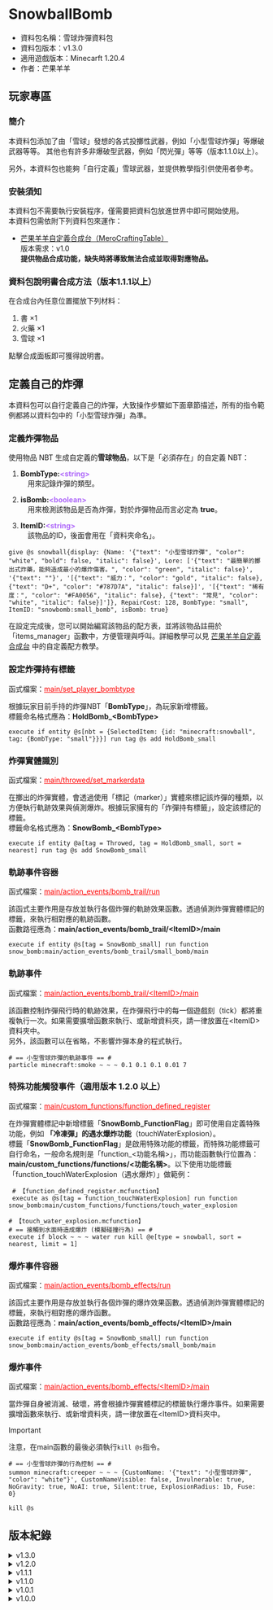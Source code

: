 # SnowballBomb

- 資料包名稱：雪球炸彈資料包
- 資料包版本：v1.3.0
- 適用遊戲版本：Minecarft 1.20.4
- 作者：芒果羊羊

## 玩家專區

### 簡介

 本資料包添加了由「雪球」發想的各式投擲性武器，例如「小型雪球炸彈」等爆破武器等等。
 其他也有許多非爆破型武器，例如「閃光彈」等等（版本1.1.0以上）。<p>
 另外，本資料包也能夠「自行定義」雪球武器，並提供教學指引供使用者參考。

### 安裝須知

 本資料包不需要執行安裝程序，僅需要把資料包放進世界中即可開始使用。<br>
 本資料包需依附下列資料包來運作：

- [芒果羊羊自定義合成台（MeroCraftingTable）](https://github.com/LittleLambMero/MeroCraftingTable)<br>
 版本需求：v1.0<br>
 **提供物品合成功能，缺失時將導致無法合成並取得對應物品。**<p>

### 資料包說明書合成方法（版本1.1.1以上）

 在合成台內任意位置擺放下列材料：<br>

1. 書 ×1
2. 火藥 ×1
3. 雪球 ×1

 點擊合成面板即可獲得說明書。

## 定義自己的炸彈

 本資料包可以自行定義自己的炸彈，大致操作步驟如下面章節描述，所有的指令範例都將以資料包中的「小型雪球炸彈」為準。

### 定義炸彈物品

 使用物品 NBT 生成自定義的**雪球物品**，以下是「必須存在」的自定義 NBT：<br>

1. **BombType:<font color=#AF69FA>&lt;string&gt;</font>**<br>
&emsp;用來記錄炸彈的類型。<p>

2. **isBomb:<font color=#AF69FA>&lt;boolean&gt;</font>**<br>
&emsp;用來檢測該物品是否為炸彈，對於炸彈物品而言必定為 **true**。<p>

3. **ItemID:<font color=#AF69FA>&lt;string&gt;</font>**<br>
&emsp;該物品的ID，後面會用在「資料夾命名」。

 ```mcfunction
 give @s snowball{display: {Name: '{"text": "小型雪球炸彈", "color": "white", "bold": false, "italic": false}', Lore: ['{"text": "最簡單的擲出式炸藥，能夠造成最小的爆炸傷害。", "color": "green", "italic": false}', '{"text": ""}', '[{"text": "威力：", "color": "gold", "italic": false}, {"text": "D+", "color": "#787D7A", "italic": false}]', '[{"text": "稀有度：", "color": "#FA0056", "italic": false}, {"text": "常見", "color": "white", "italic": false}]']}, RepairCost: 128, BombType: "small", ItemID: "snowbomb:small_bomb", isBomb: true}
 ```

 在設定完成後，您可以開始編寫該物品的配方表，並將該物品註冊於「items_manager」函數中，方便管理與呼叫。詳細教學可以見 [芒果羊羊自定義合成台](https://github.com/LittleLambMero/MeroCraftingTable) 中的自定義配方教學。

### 設定炸彈持有標籤

 函式檔案：<font color=red><u>main/set_player_bombtype</u></font><p>

 根據玩家目前手持的炸彈NBT「**BombType**」，為玩家新增標籤。<br>
 標籤命名格式應為：**HoldBomb_&lt;BombType&gt;**

 ```mcfunction
 execute if entity @s[nbt = {SelectedItem: {id: "minecraft:snowball", tag: {BombType: "small"}}}] run tag @s add HoldBomb_small
 ```

### 炸彈實體識別

 函式檔案：<font color=red><u>main/throwed/set_markerdata</u></font><p>

 在擲出的炸彈實體，會透過使用「標記（marker）」實體來標記該炸彈的種類，以方便執行軌跡效果與偵測爆炸。根據玩家擁有的「炸彈持有標籤」，設定該標記的標籤。<br>
 標籤命名格式應為：**SnowBomb_&lt;BombType&gt;**

 ```mcfunction
 execute if entity @a[tag = Throwed, tag = HoldBomb_small, sort = nearest] run tag @s add SnowBomb_small
 ```

### 軌跡事件容器

 函式檔案：<font color=red><u>main/action_events/bomb_trail/run</u></font><p>

 該函式主要作用是存放並執行各個炸彈的軌跡效果函數。透過偵測炸彈實體標記的標籤，來執行相對應的軌跡函數。<br>
 函數路徑應為：**main/action_events/bomb_trail/&lt;ItemID&gt;/main**

 ```mcfunction
 execute if entity @s[tag = SnowBomb_small] run function snow_bomb:main/action_events/bomb_trail/small_bomb/main
 ```

### 軌跡事件

 函式檔案：<font color=red><u>main/action_events/bomb_trail/&lt;ItemID&gt;/main</u></font><p>

 該函數控制炸彈飛行時的軌跡效果，在炸彈飛行中的每一個遊戲刻（tick）都將重複執行一次。如果需要擴增函數來執行、或新增資料夾，請一律放置在&lt;ItemID&gt;資料夾中。<br>
 另外，該函數可以在省略，不影響炸彈本身的程式執行。

 ```mcfunction
 # == 小型雪球炸彈的軌跡事件 == #
 particle minecraft:smoke ~ ~ ~ 0.1 0.1 0.1 0.01 7
 ```

### 特殊功能觸發事件（適用版本 1.2.0 以上）

 函式檔案：<font color=red><u>main/custom_functions/function_defined_register</u></font><p>

 在炸彈實體標記中新增標籤「**SnowBomb_FunctionFlag**」即可使用自定義特殊功能，例如 **「冷凍彈」的遇水爆炸功能**（touchWaterExplosion）。<br>
 標籤「**SnowBomb_FunctionFlag**」是啟用特殊功能的標籤，而特殊功能標籤可自行命名，一般命名規則是「function_&lt;功能名稱&gt;」，而功能函數執行位置為：**main/custom_functions/functions/&lt;功能名稱&gt;**。以下使用功能標籤「function_touchWaterExplosion（遇水爆炸）」做範例：<p>

```mcfunction
 # 【function_defined_register.mcfunction】
 execute as @s[tag = function_touchWaterExplosion] run function snow_bomb:main/custom_functions/functions/touch_water_explosion
```

```mcfunction
# 【touch_water_explosion.mcfunction】
# == 接觸到水面時造成爆炸 (模擬碰撞行為) == #
execute if block ~ ~ ~ water run kill @e[type = snowball, sort = nearest, limit = 1]
```

### 爆炸事件容器

 函式檔案：<font color=red><u>main/action_events/bomb_effects/run</u></font><p>

 該函式主要作用是存放並執行各個炸彈的爆炸效果函數。透過偵測炸彈實體標記的標籤，來執行相對應的爆炸函數。<br>
 函數路徑應為：**main/action_events/bomb_effects/&lt;ItemID&gt;/main**

```mcfunction
execute if entity @s[tag = SnowBomb_small] run function snow_bomb:main/action_events/bomb_effects/small_bomb/main
```

### 爆炸事件

 函式檔案：<font color=red><u>main/action_events/bomb_effects/&lt;ItemID&gt;/main</u></font><p>

 當炸彈自身被消滅、破壞，將會根據炸彈實體標記的標籤執行爆炸事件。如果需要擴增函數來執行、或新增資料夾，請一律放置在&lt;ItemID&gt;資料夾中。<br>
> [!IMPORTANT]
> 注意，在main函數的最後必須執行`kill @s`指令。

```mcfunction
# == 小型雪球炸彈的行為控制 == #
summon minecraft:creeper ~ ~ ~ {CustomName: '{"text": "小型雪球炸彈", "color": "white"}', CustomNameVisible: false, Invulnerable: true, NoGravity: true, NoAI: true, Silent:true, ExplosionRadius: 1b, Fuse: 0}

kill @s
 ```

## 版本紀錄

<details>
    <summary>v1.3.0</summary>

    - 新增 1 種炸彈配方［八寒地獄］

    - 添加 1 個新物品［火藥團］

</details>
<details>
    <summary>v1.2.0</summary>

    - 新增 2 種炸彈配方［冷凍彈｜強力冷凍彈］

    - 為說明書的目錄添加色彩，方便使用者查詢物品

</details>
<details>
    <summary>v1.1.1</summary>

    - 重新設計「落雷信子」的合成配方

    - 新增「資料包專用說明書」，且可以查詢物品配方

</details>
<details>
    <summary>v1.1.0</summary>

    - 新增 3 種炸彈配方［落雷信子｜閃光彈｜毒氣彈］

    - 添加 2 個新物品［銅粉｜引磁銅粉］

</details>
<details>
    <summary>v1.0.1</summary>

    - 調整炸彈的爆炸威力

    - 重新設計「爆裂閃鑽之星」的合成配方

</details>
<details>
    <summary>v1.0.0</summary>

    - 新增 5 種炸彈配方［小型/中型/大型/強力雪球炸彈｜爆裂閃鑽之星］

</details>
